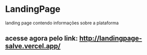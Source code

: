 # LandingPage
landing page contendo informações sobre a plataforma

## acesse agora pelo link: <a href="http://landingpage-salve.vercel.app/" target="_blank">http://landingpage-salve.vercel.app/</a>
